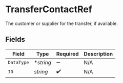 # TransferContactRef

The customer or supplier for the transfer, if available.


## Fields

| Field              | Type               | Required           | Description        |
| ------------------ | ------------------ | ------------------ | ------------------ |
| `DataType`         | **string*          | :heavy_minus_sign: | N/A                |
| `ID`               | *string*           | :heavy_check_mark: | N/A                |